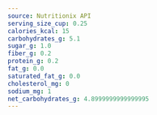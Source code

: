 ```yaml
---
source: Nutritionix API
serving_size_cup: 0.25
calories_kcal: 15
carbohydrates_g: 5.1
sugar_g: 1.0
fiber_g: 0.2
protein_g: 0.2
fat_g: 0.0
saturated_fat_g: 0.0
cholesterol_mg: 0
sodium_mg: 1
net_carbohydrates_g: 4.8999999999999995
---
```


